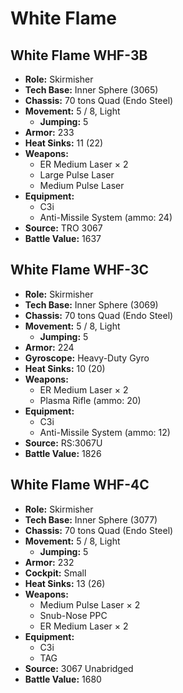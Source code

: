 # White Flame
## White Flame WHF-3B
- **Role:** Skirmisher
- **Tech Base:** Inner Sphere (3065)
- **Chassis:** 70 tons Quad (Endo Steel)
- **Movement:** 5 / 8, Light
  - **Jumping:** 5
- **Armor:** 233
- **Heat Sinks:** 11 (22)
- **Weapons:**
  - ER Medium Laser × 2
  - Large Pulse Laser
  - Medium Pulse Laser
- **Equipment:**
  - C3i
  - Anti-Missile System (ammo: 24)
- **Source:** TRO 3067
- **Battle Value:** 1637

## White Flame WHF-3C
- **Role:** Skirmisher
- **Tech Base:** Inner Sphere (3069)
- **Chassis:** 70 tons Quad (Endo Steel)
- **Movement:** 5 / 8, Light
  - **Jumping:** 5
- **Armor:** 224
- **Gyroscope:** Heavy-Duty Gyro
- **Heat Sinks:** 10 (20)
- **Weapons:**
  - ER Medium Laser × 2
  - Plasma Rifle (ammo: 20)
- **Equipment:**
  - C3i
  - Anti-Missile System (ammo: 12)
- **Source:** RS:3067U
- **Battle Value:** 1826

## White Flame WHF-4C
- **Role:** Skirmisher
- **Tech Base:** Inner Sphere (3077)
- **Chassis:** 70 tons Quad (Endo Steel)
- **Movement:** 5 / 8, Light
  - **Jumping:** 5
- **Armor:** 232
- **Cockpit:** Small
- **Heat Sinks:** 13 (26)
- **Weapons:**
  - Medium Pulse Laser × 2
  - Snub-Nose PPC
  - ER Medium Laser × 2
- **Equipment:**
  - C3i
  - TAG
- **Source:** 3067 Unabridged
- **Battle Value:** 1680

